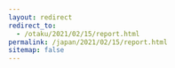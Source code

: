```yaml
---
layout: redirect
redirect_to:
  - /otaku/2021/02/15/report.html
permalink: /japan/2021/02/15/report.html
sitemap: false
---
```

